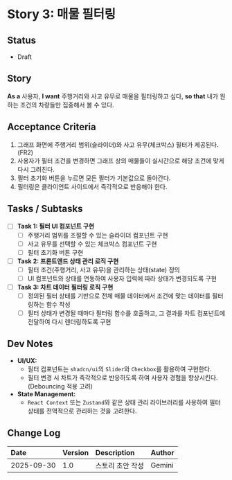 # Story 3: 매물 필터링

## Status
- Draft

## Story
**As a** 사용자,
**I want** 주행거리와 사고 유무로 매물을 필터링하고 싶다,
**so that** 내가 원하는 조건의 차량들만 집중해서 볼 수 있다.

## Acceptance Criteria
1.  그래프 화면에 주행거리 범위(슬라이더)와 사고 유무(체크박스) 필터가 제공된다. (FR2)
2.  사용자가 필터 조건을 변경하면 그래프 상의 매물들이 실시간으로 해당 조건에 맞게 다시 그려진다.
3.  필터 초기화 버튼을 누르면 모든 필터가 기본값으로 돌아간다.
4.  필터링은 클라이언트 사이드에서 즉각적으로 반응해야 한다.

## Tasks / Subtasks
- [ ] **Task 1: 필터 UI 컴포넌트 구현**
    - [ ] 주행거리 범위를 조절할 수 있는 슬라이더 컴포넌트 구현
    - [ ] 사고 유무를 선택할 수 있는 체크박스 컴포넌트 구현
    - [ ] 필터 초기화 버튼 구현
- [ ] **Task 2: 프론트엔드 상태 관리 로직 구현**
    - [ ] 필터 조건(주행거리, 사고 유무)을 관리하는 상태(state) 정의
    - [ ] UI 컴포넌트와 상태를 연동하여 사용자 입력에 따라 상태가 변경되도록 구현
- [ ] **Task 3: 차트 데이터 필터링 로직 구현**
    - [ ] 정의된 필터 상태를 기반으로 전체 매물 데이터에서 조건에 맞는 데이터를 필터링하는 함수 작성
    - [ ] 필터 상태가 변경될 때마다 필터링 함수를 호출하고, 그 결과를 차트 컴포넌트에 전달하여 다시 렌더링하도록 구현

## Dev Notes
- **UI/UX:**
    - 필터 컴포넌트는 `shadcn/ui`의 `Slider`와 `Checkbox`를 활용하여 구현한다.
    - 필터 변경 시 차트가 즉각적으로 반응하도록 하여 사용자 경험을 향상시킨다. (Debouncing 적용 고려)
- **State Management:**
    - `React Context` 또는 `Zustand`와 같은 상태 관리 라이브러리를 사용하여 필터 상태를 전역적으로 관리하는 것을 고려한다.

## Change Log
| Date | Version | Description | Author |
| :--- | :--- | :--- | :--- |
| 2025-09-30 | 1.0 | 스토리 초안 작성 | Gemini |
